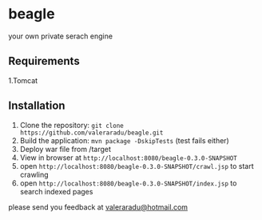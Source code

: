 beagle
======

your own private serach engine

## Requirements

1.Tomcat

## Installation

1. Clone the repository: `git clone https://github.com/valeraradu/beagle.git`
2. Build the application: `mvn package -DskipTests` (test fails either)
3. Deploy war file from /target
4. View in browser at `http://localhost:8080/beagle-0.3.0-SNAPSHOT`
5. open `http://localhost:8080/beagle-0.3.0-SNAPSHOT/crawl.jsp` to start crawling 
6. open `http://localhost:8080/beagle-0.3.0-SNAPSHOT/index.jsp` to search indexed pages
 

please send you feedback at valeraradu@hotmail.com
